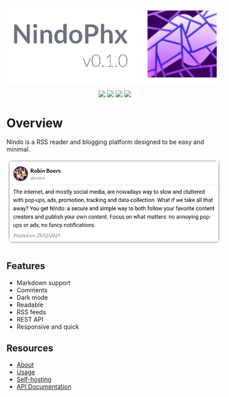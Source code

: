 ![banner](https://raw.githubusercontent.com/RobinBoers/nindo-phx/master/priv/static/images/banner.png)

<p align="center"><a href="LICENSE"><img src="https://img.shields.io/github/license/RobinBoers/nindo-phx"></a> <img src="https://img.shields.io/github/commit-activity/w/RobinBoers/nindo-phx"> <a href="https://github.com/RobinBoers/nindo-phx/stargazers"> <img src="https://img.shields.io/github/stars/RobinBoers/nindo-phx"></a> <a href="https://github.com/RobinBoers/nindo-phx/fork"><img src="https://img.shields.io/github/forks/RobinBoers/nindo-phx"></a></p>

# Overview

Nindo is a RSS reader and blogging platform designed to be easy and minimal.

![intro](https://raw.githubusercontent.com/RobinBoers/nindo-phx/master/priv/static/images/post.png)

## Features

- Markdown support
- Comments
- Dark mode
- Readable
- RSS feeds
- REST API
- Responsive and quick

## Resources

- [About](https://docs.geheimesite.nl/nindo-phx/about.html)
- [Usage](https://docs.geheimesite.nl/nindo-phx/content.html)
- [Self-hosting](https://docs.geheimesite.nl/nindo-phx/getting-started.html)
- [API Documentation](https://docs.geheimesite.nl/nindo-phx/rest-api.html)
